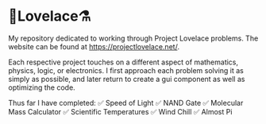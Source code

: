 # 🥽Lovelace⚗️
My repository dedicated to working through Project Lovelace problems. The website can be found at https://projectlovelace.net/.

Each respective project touches on a different aspect of mathematics, physics, logic, or electronics. I first approach each problem 
solving it as simply as possible, and later return to create a gui component as well as optimizing the code. 

Thus far I have completed:
✅ Speed of Light
✅ NAND Gate
✅ Molecular Mass Calculator
✅ Scientific Temperatures
✅ Wind Chill
✅ Almost Pi
